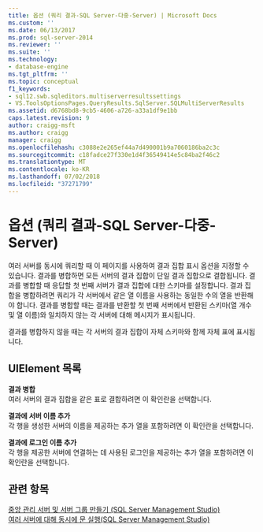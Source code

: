 ```yaml
---
title: 옵션 (쿼리 결과-SQL Server-다중-Server) | Microsoft Docs
ms.custom: ''
ms.date: 06/13/2017
ms.prod: sql-server-2014
ms.reviewer: ''
ms.suite: ''
ms.technology:
- database-engine
ms.tgt_pltfrm: ''
ms.topic: conceptual
f1_keywords:
- sql12.swb.sqleditors.multiserverresultssettings
- VS.ToolsOptionsPages.QueryResults.SqlServer.SQLMultiServerResults
ms.assetid: d6768bd8-9cb5-4606-a726-a33a1df9e1bb
caps.latest.revision: 9
author: craigg-msft
ms.author: craigg
manager: craigg
ms.openlocfilehash: c3088e2e265ef44a7d490001b9a7060186ba2c3c
ms.sourcegitcommit: c18fadce27f330e1d4f36549414e5c84ba2f46c2
ms.translationtype: MT
ms.contentlocale: ko-KR
ms.lasthandoff: 07/02/2018
ms.locfileid: "37271799"
---
```

# <a name="options-query-results-sql-server-multi-server"></a>옵션 (쿼리 결과-SQL Server-다중-Server)
  여러 서버를 동시에 쿼리할 때 이 페이지를 사용하여 결과 집합 표시 옵션을 지정할 수 있습니다. 결과를 병합하면 모든 서버의 결과 집합이 단일 결과 집합으로 결합됩니다. 결과를 병합할 때 응답할 첫 번째 서버가 결과 집합에 대한 스키마를 설정합니다. 결과 집합을 병합하려면 쿼리가 각 서버에서 같은 열 이름을 사용하는 동일한 수의 열을 반환해야 합니다. 결과를 병합할 때는 결과를 반환할 첫 번째 서버에서 반환된 스키마(열 개수 및 열 이름)와 일치하지 않는 각 서버에 대해 메시지가 표시됩니다.  
  
 결과를 병합하지 않을 때는 각 서버의 결과 집합이 자체 스키마와 함께 자체 표에 표시됩니다.  
  
## <a name="uielement-list"></a>UIElement 목록  
 **결과 병합**  
 여러 서버의 결과 집합을 같은 표로 결합하려면 이 확인란을 선택합니다.  
  
 **결과에 서버 이름 추가**  
 각 행을 생성한 서버의 이름을 제공하는 추가 열을 포함하려면 이 확인란을 선택합니다.  
  
 **결과에 로그인 이름 추가**  
 각 행을 제공한 서버에 연결하는 데 사용된 로그인을 제공하는 추가 열을 포함하려면 이 확인란을 선택합니다.  
  
## <a name="see-also"></a>관련 항목  
 [중앙 관리 서버 및 서버 그룹 만들기 &#40;SQL Server Management Studio&#41;](../ssms/register-servers/create-a-central-management-server-and-server-group.md)   
 [여러 서버에 대해 동시에 문 실행&#40;SQL Server Management Studio&#41;](../ssms/register-servers/execute-statements-against-multiple-servers-simultaneously.md)  
  
  
